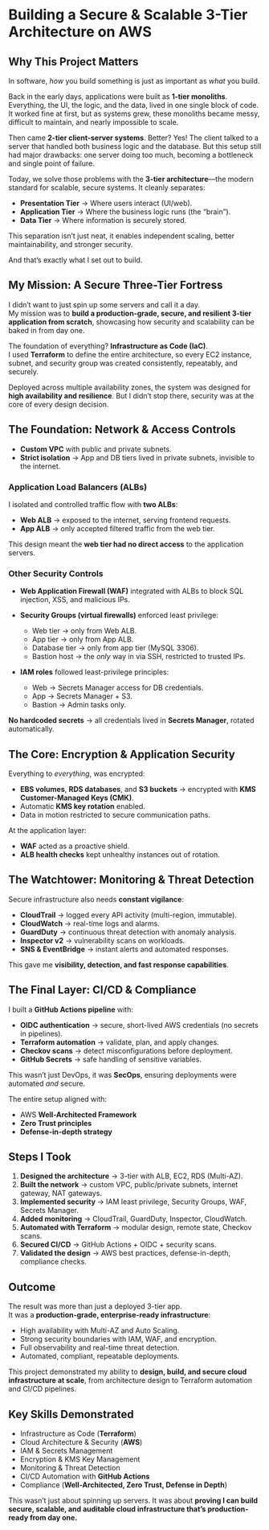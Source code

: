 # Building a Secure & Scalable 3-Tier Architecture on AWS 

## Why This Project Matters

In software, *how* you build something is just as important as *what* you build.

Back in the early days, applications were built as **1-tier monoliths**. Everything, the UI, the logic, and the data, lived in one single block of code. It worked fine at first, but as systems grew, these monoliths became messy, difficult to maintain, and nearly impossible to scale.

Then came **2-tier client-server systems**. Better? Yes! The client talked to a server that handled both business logic and the database. But this setup still had major drawbacks: one server doing too much, becoming a bottleneck and single point of failure.

Today, we solve those problems with the **3-tier architecture**—the modern standard for scalable, secure systems. It cleanly separates:

- **Presentation Tier** → Where users interact (UI/web).  
- **Application Tier** → Where the business logic runs (the “brain”).  
- **Data Tier** → Where information is securely stored.  

This separation isn’t just neat, it enables independent scaling, better maintainability, and stronger security.

And that’s exactly what I set out to build.

## My Mission: A Secure Three-Tier Fortress

I didn’t want to just spin up some servers and call it a day.  
My mission was to **build a production-grade, secure, and resilient 3-tier application from scratch**, showcasing how security and scalability can be baked in from day one.

The foundation of everything? **Infrastructure as Code (IaC)**.  
I used **Terraform** to define the entire architecture, so every EC2 instance, subnet, and security group was created consistently, repeatably, and securely.  

Deployed across multiple availability zones, the system was designed for **high availability and resilience**. But I didn’t stop there, security was at the core of every design decision.

## The Foundation: Network & Access Controls

- **Custom VPC** with public and private subnets.  
- **Strict isolation** → App and DB tiers lived in private subnets, invisible to the internet.  

### Application Load Balancers (ALBs)

I isolated and controlled traffic flow with **two ALBs**:

- **Web ALB** → exposed to the internet, serving frontend requests.  
- **App ALB** → only accepted filtered traffic from the web tier.  

This design meant the **web tier had no direct access** to the application servers.  

### Other Security Controls

- **Web Application Firewall (WAF)** integrated with ALBs to block SQL injection, XSS, and malicious IPs.  
- **Security Groups (virtual firewalls)** enforced least privilege:
  - Web tier → only from Web ALB.  
  - App tier → only from App ALB.  
  - Database tier → only from app tier (MySQL 3306).  
  - Bastion host → the *only* way in via SSH, restricted to trusted IPs.  

- **IAM roles** followed least-privilege principles:
  - Web → Secrets Manager access for DB credentials.  
  - App → Secrets Manager + S3.  
  - Bastion → Admin tasks only.  

**No hardcoded secrets** → all credentials lived in **Secrets Manager**, rotated automatically.  

## The Core: Encryption & Application Security

Everything to *everything*, was encrypted:

- **EBS volumes**, **RDS databases**, and **S3 buckets** → encrypted with **KMS Customer-Managed Keys (CMK)**.  
- Automatic **KMS key rotation** enabled.  
- Data in motion restricted to secure communication paths.  

At the application layer:

- **WAF** acted as a proactive shield.  
- **ALB health checks** kept unhealthy instances out of rotation.  

## The Watchtower: Monitoring & Threat Detection

Secure infrastructure also needs **constant vigilance**:

- **CloudTrail** → logged every API activity (multi-region, immutable).  
- **CloudWatch** → real-time logs and alarms.  
- **GuardDuty** → continuous threat detection with anomaly analysis.  
- **Inspector v2** → vulnerability scans on workloads.  
- **SNS & EventBridge** → instant alerts and automated responses.  

This gave me **visibility, detection, and fast response capabilities**.

## The Final Layer: CI/CD & Compliance

I built a **GitHub Actions pipeline** with:

- **OIDC authentication** → secure, short-lived AWS credentials (no secrets in pipelines).  
- **Terraform automation** → validate, plan, and apply changes.  
- **Checkov scans** → detect misconfigurations before deployment.  
- **GitHub Secrets** → safe handling of sensitive variables.  

This wasn’t just DevOps, it was **SecOps**, ensuring deployments were automated *and* secure.  

The entire setup aligned with:

- AWS **Well-Architected Framework**  
- **Zero Trust principles**  
- **Defense-in-depth strategy**  

## Steps I Took

1. **Designed the architecture** → 3-tier with ALB, EC2, RDS (Multi-AZ).  
2. **Built the network** → custom VPC, public/private subnets, internet gateway, NAT gateways.  
3. **Implemented security** → IAM least privilege, Security Groups, WAF, Secrets Manager.  
4. **Added monitoring** → CloudTrail, GuardDuty, Inspector, CloudWatch.  
5. **Automated with Terraform** → modular design, remote state, Checkov scans.  
6. **Secured CI/CD** → GitHub Actions + OIDC + security scans.  
7. **Validated the design** → AWS best practices, defense-in-depth, compliance checks.  

## Outcome

The result was more than just a deployed 3-tier app.  
It was a **production-grade, enterprise-ready infrastructure**:

- High availability with Multi-AZ and Auto Scaling.  
- Strong security boundaries with IAM, WAF, and encryption.  
- Full observability and real-time threat detection.  
- Automated, compliant, repeatable deployments.  

This project demonstrated my ability to **design, build, and secure cloud infrastructure at scale**, from architecture design to Terraform automation and CI/CD pipelines.

## Key Skills Demonstrated

- Infrastructure as Code (**Terraform**)  
- Cloud Architecture & Security (**AWS**)  
- IAM & Secrets Management  
- Encryption & KMS Key Management  
- Monitoring & Threat Detection  
- CI/CD Automation with **GitHub Actions**  
- Compliance (**Well-Architected, Zero Trust, Defense in Depth**)  

This wasn’t just about spinning up servers. It was about **proving I can build secure, scalable, and auditable cloud infrastructure that’s production-ready from day one.**
